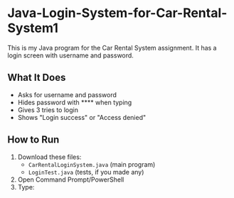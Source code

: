 # Java-Login-System-for-Car-Rental-System1

This is my Java program for the Car Rental System assignment. It has a login screen with username and password.

## What It Does
- Asks for username and password
- Hides password with **** when typing
- Gives 3 tries to login
- Shows "Login success" or "Access denied"

## How to Run
1. Download these files:
   - `CarRentalLoginSystem.java` (main program)
   - `LoginTest.java` (tests, if you made any)
2. Open Command Prompt/PowerShell
3. Type:
